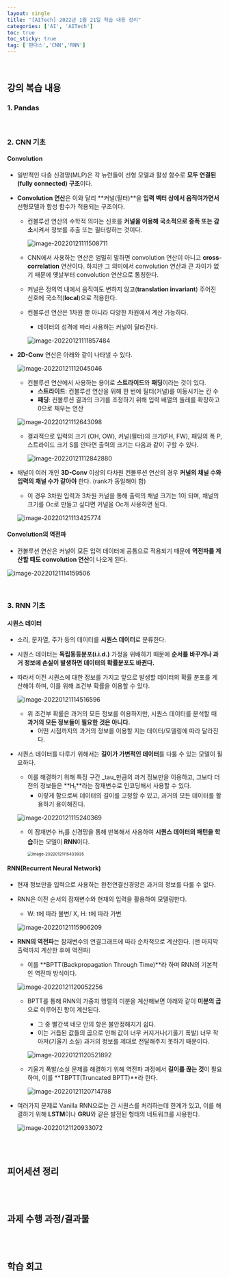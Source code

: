 ```yaml
---
layout: single
title: "[AITech] 2022년 1월 21일 학습 내용 정리"
categories: ['AI', 'AITech']
toc: true
toc_sticky: true
tag: ['판다스','CNN','RNN']
---
```




<br>

## 강의 복습 내용

### 1. Pandas



<br>

### 2. CNN 기초

#### Convolution

* 일반적인 다층 신경망(MLP)은 각 뉴런들이 선형 모델과 활성 함수로 **모두 연결된(fully connected) 구조**이다. 

* **Convolution 연산**은 이와 달리 **커널(필터)**을 **입력 벡터 상에서 움직여가면서** 선형모델과 함성 함수가 적용되는 구조이다. 

  * 컨볼루션 연산의 수학적 의미는 신호를 **커널을 이용해 국소적으로 증폭 또는 감소**시켜서 정보를 추출 또는 필터링하는 것이다. 

    ![image-20220121111508711](https://user-images.githubusercontent.com/70505378/150459184-30c78040-ff98-4640-b683-466e7aec286c.png)

  * CNN에서 사용하는 연산은 엄밀히 말하면 convolution 연산이 아니고 **cross-correlation** 연산이다. 하지만 그 의미에서 convolution 연산과 큰 차이가 없기 때문에 옛날부터 convolution 연산으로 통칭한다. 

  * 커널은 정의역 내에서 움직여도 변하지 않고(**translation invariant**) 주어진 신호에 국소적(**local**)으로 적용한다. 

  * 컨볼루션 연산은 1차원 뿐 아니라 다양한 차원에서 계산 가능하다. 

    * 데이터의 성격에 따라 사용하는 커널이 달라진다. 

    ![image-20220121111857484](https://user-images.githubusercontent.com/70505378/150459187-30d17340-932f-42dd-971c-8be5a51f555f.png)

* **2D-Conv** 연산은 아래와 같이 나타낼 수 있다. 

  ![image-20220121112045046](https://user-images.githubusercontent.com/70505378/150459189-a4fd7a4d-ac15-407b-af85-04aa6693d073.png)

  * 컨볼루션 연산에서 사용하는 용어로 **스트라이드**와 **패딩**이라는 것이 있다. 
    * **스트라이드**: 컨볼루션 연산을 위해 한 번에 필터(커널)를 이동시키는 칸 수
    * **패딩**: 컨볼루션 결과의 크기를 조정하기 위해 입력 배열의 둘레를 확장하고 0으로 채우는 연산

  ![image-20220121112643098](https://user-images.githubusercontent.com/70505378/150459190-fef4ea77-2a75-406b-9ed2-69d9897d5350.png)

  * 결과적으로 입력의 크기 (OH, OW), 커널(필터)의 크기(FH, FW), 패딩의 폭 P, 스트라이드 크기 S를 안다면 출력의 크기는 다음과 같이 구할 수 있다. 

    ![image-20220121112842880](https://user-images.githubusercontent.com/70505378/150459192-59f8d0da-27c2-48b7-b372-e7f3b25d43b0.png)

* 채널이 여러 개인 **3D-Conv** 이상의 다차원 컨볼루션 연산의 경우 **커널의 채널 수와 입력의 채널 수가 같아야** 한다. (rank가 동일해야 함)

  * 이 경우 3차원 입력과 3차원 커널을 통해 출력의 채널 크기는 1이 되며, 채널의 크기를 Oc로 만들고 싶다면 커널을 Oc개 사용하면 된다. 

  ![image-20220121113425774](https://user-images.githubusercontent.com/70505378/150459193-aa40617d-fa13-45a1-a289-aef42b5e19ce.png)

#### Convolution의 역전파

* 컨볼루션 연산은 커널이 모든 입력 데이터에 공통으로 적용되기 때문에 **역전파를 계산할 때도 convolution 연산**이 나오게 된다. 

![image-20220121114159506](https://user-images.githubusercontent.com/70505378/150459195-87f0536f-3e1c-48d5-9a49-794ea273b650.png)



<br>

### 3. RNN 기초

#### 시퀀스 데이터

* 소리, 문자열, 주가 등의 데이터를 **시퀀스 데이터**로 분류한다. 

* 시퀀스 데이터는 **독립동등분포(i.i.d.)** 가정을 위배하기 때문에 **순서를 바꾸거나 과거 정보에 손실이 발생하면 데이터의 확률분포도 바뀐다.**

* 따라서 이전 시퀀스에 대한 정보를 가지고 앞으로 발생할 데이터의 확률 분포를 계산해야 하며, 이를 위해 조건부 확률을 이용할 수 있다. 

  ![image-20220121114516596](https://user-images.githubusercontent.com/70505378/150459169-72a12f32-2439-4e73-840a-559be2d27ff9.png)

  * 위 조건부 확률은 과거의 모든 정보를 이용하지만, 시퀀스 데이터를 분석할 때 **과거의 모든 정보들이 필요한 것은 아니다.**
    * 어떤 시점까지의 과거의 정보를 이용할 지는 데이터/모델링에 따라 달라진다. 

* 시퀀스 데이터를 다루기 위해서는 **길이가 가변적인 데이터**를 다룰 수 있는 모델이 필요하다. 

  * 이를 해결하기 위해 특정 구간 _tau_만큼의 과거 정보만을 이용하고, 그보다 더 전의 정보들은 **H<sub>t</sub>**라는 잠재변수로 인코딩해서 사용할 수 있다. 
    * 이렇게 함으로써 데이터의 길이를 고정할 수 있고, 과거의 모든 데이터를 활용하기 용이해진다. 

  ![image-20220121115240369](https://user-images.githubusercontent.com/70505378/150459172-8ac5d9c3-3ce5-49d9-9db9-8482e2071342.png)

  * 이 잠재변수 H<sub>t</sub>를 신경망을 통해 반복해서 사용하여 **시퀀스 데이터의 패턴을 학습**하는 모델이 **RNN**이다. 

    <img src="https://user-images.githubusercontent.com/70505378/150459173-7e1479bf-afb5-454a-8336-ef95b1282c8c.png" alt="image-20220121115433935" style="zoom:67%;" />

#### RNN(Recurrent Neural Network)

* 현재 정보만을 입력으로 사용하는 완전연결신경망은 과거의 정보를 다룰 수 없다. 

* RNN은 이전 순서의 잠재변수와 현재의 입력을 활용하여 모델링한다. 

  * W: t에 따라 불변/ X, H: t에 따라 가변

  ![image-20220121115906209](https://user-images.githubusercontent.com/70505378/150459174-3020b45d-4248-4ff1-b8fa-bf36b10fa114.png)

* **RNN의 역전파**는 잠재변수의 연결그래프에 따라 순차적으로 계산한다. (맨 마지막 출력까지 계산한 후에 역전파)

  * 이를 **BPTT(Backpropagation Through Time)**라 하며 RNN의 기본적인 역전파 방식이다. 

  ![image-20220121120052256](https://user-images.githubusercontent.com/70505378/150459175-d0158bca-a493-49b7-9272-adc6d1ca8496.png)

  * BPTT를 통해 RNN의 가중치 행렬의 미분을 계산해보면 아래와 같이 **미분의 곱**으로 이루어진 항이 계산된다. 

    * 그 중 빨간색 네모 안의 항은 불안정해지기 쉽다. 
    * 이는 거듭된 값들의 곱으로 인해 값이 너무 커지거나(기울기 폭발) 너무 작아져(기울기 소실) 과거의 정보를 제대로 전달해주지 못하기 때문이다. 

    ![image-20220121120521892](https://user-images.githubusercontent.com/70505378/150459177-ae598173-a0df-431f-a4a6-538baf34ae44.png)

  * 기울기 폭발/소실 문제를 해결하기 위해 역전파 과정에서 **길이를 끊는 것**이 필요하며, 이를 **TBPTT(Truncated BPTT)**라 한다. 

    ![image-20220121120714788](https://user-images.githubusercontent.com/70505378/150459180-30e736f3-3b17-4191-a09e-85417f3d37b5.png)

* 여러가지 문제로 Vanilla RNN으로는 긴 시퀀스를 처리하는데 한계가 있고, 이를 해결하기 위해 **LSTM**이나 **GRU**와 같은 발전된 형태의 네트워크를 사용한다. 

  ![image-20220121120933072](https://user-images.githubusercontent.com/70505378/150459183-54dfba71-66b6-4bf0-8d54-1c7fbaec5427.png)



<br>

<br>

## 피어세션 정리



<br>

<br>

## 과제 수행 과정/결과물



<br>

<br>

## 학습 회고



















